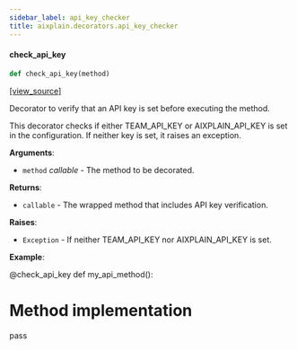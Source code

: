 ```yaml
---
sidebar_label: api_key_checker
title: aixplain.decorators.api_key_checker
---
```


#### check\_api\_key

```python
def check_api_key(method)
```

[[view_source]](https://github.com/aixplain/aiXplain/blob/main/aixplain/decorators/api_key_checker.py#L4)

Decorator to verify that an API key is set before executing the method.

This decorator checks if either TEAM_API_KEY or AIXPLAIN_API_KEY is set in the
configuration. If neither key is set, it raises an exception.

**Arguments**:

- `method` _callable_ - The method to be decorated.
  

**Returns**:

- `callable` - The wrapped method that includes API key verification.
  

**Raises**:

- `Exception` - If neither TEAM_API_KEY nor AIXPLAIN_API_KEY is set.
  

**Example**:

  @check_api_key
  def my_api_method():
  # Method implementation
  pass

